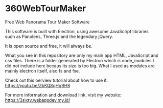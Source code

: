 # 360WebTourMaker
Free Web Panorama Tour Maker Software

This software is built with Electron, using awesome JavaScript libraries such as Panolens, Three.js and the legendary jQuery.

It is open source and free, it will always be.

What you see in this repository are only my main app HTML, JavaScript and css files. There is a folder generated by Electron which is node_modules I did not include here becaus its size is too big. What I used as modules are mainly electron itself, also fs and fse.

Check out this oerview tutorial about how to use it: https://youtu.be/ZbKQ8qHgBH8

For more information and download link, visit my website: https://3sixty.webappdev.my.id/
